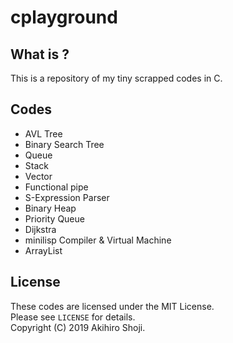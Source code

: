 # cplayground

## What is ?
This is a repository of my tiny scrapped codes in C.

## Codes

- AVL Tree
- Binary Search Tree
- Queue
- Stack
- Vector
- Functional pipe
- S-Expression Parser
- Binary Heap
- Priority Queue
- Dijkstra
- minilisp Compiler & Virtual Machine
- ArrayList


## License
These codes are licensed under the MIT License.  
Please see `LICENSE` for details.  
Copyright (C) 2019 Akihiro Shoji.  
